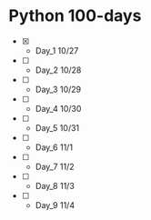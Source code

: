 # Python 100-days
- [x] - Day_1 10/27
- [ ] - Day_2 10/28
- [ ] - Day_3 10/29
- [ ] - Day_4 10/30
- [ ] - Day_5 10/31
- [ ] - Day_6 11/1
- [ ] - Day_7 11/2
- [ ] - Day_8 11/3
- [ ] - Day_9 11/4